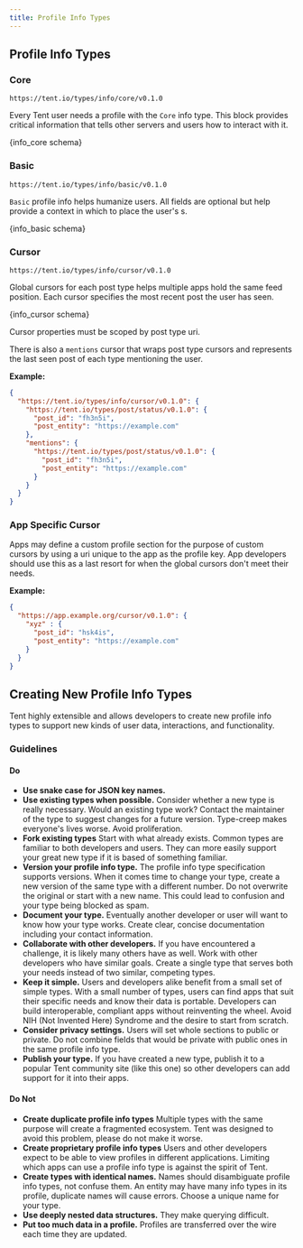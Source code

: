```yaml
---
title: Profile Info Types
---
```


## Profile Info Types

### Core

`https://tent.io/types/info/core/v0.1.0`

Every Tent user needs a profile with the `Core` info type. This block provides critical information that tells other servers and users how to interact with it.

{info_core schema}


### Basic

`https://tent.io/types/info/basic/v0.1.0`

`Basic` profile info helps humanize users. All fields are optional but help provide a context in which to place the user's s. 

{info_basic schema}

### Cursor

`https://tent.io/types/info/cursor/v0.1.0`

Global cursors for each post type helps multiple apps hold the same feed position. Each cursor specifies the most recent post the user has seen.

{info_cursor schema}

Cursor properties must be scoped by post type uri.

There is also a `mentions` cursor that wraps post type cursors and represents the last seen post of each type mentioning the user.

**Example:**

```json
{
  "https://tent.io/types/info/cursor/v0.1.0": {
    "https://tent.io/types/post/status/v0.1.0": {
      "post_id": "fh3n5i",
      "post_entity": "https://example.com"
    },
    "mentions": {
      "https://tent.io/types/post/status/v0.1.0": {
        "post_id": "fh3n5i",
        "post_entity": "https://example.com"
      }
    }
  }
}
```

### App Specific Cursor

Apps may define a custom profile section for the purpose of custom cursors by using a uri unique to the app as the profile key. App developers should use this as a last resort for when the global cursors don't meet their needs.

**Example:**

```json
{
  "https://app.example.org/cursor/v0.1.0": {
    "xyz" : {
      "post_id": "hsk4is",
      "post_entity": "https://example.com"
    }
  }
}
```

## Creating New Profile Info Types

Tent highly extensible and allows developers to create new profile info types to support new kinds of user data, interactions, and functionality.

### Guidelines
#### Do

 - **Use snake case for JSON key names.**
 - **Use existing types when possible.** Consider whether a new type is really necessary. Would an existing type work? Contact the maintainer of the type to suggest changes for a future version. Type-creep makes everyone's lives worse. Avoid proliferation.
 - **Fork existing types** Start with what already exists. Common types are familiar to both developers and users. They can more easily support your great new type if it is based of something familiar.
 - **Version your profile info type.** The profile info type specification supports versions. When it comes time to change your type, create a new version of the same type with a different number. Do not overwrite the original or start with a new name. This could lead to confusion and your type being blocked as spam. 
 - **Document your type.** Eventually another developer or user will want to know how your type works. Create clear, concise documentation including your contact information.
 - **Collaborate with other developers.** If you have encountered a challenge, it is likely many others have as well. Work with other developers who have similar goals. Create a single type that serves both your needs instead of two similar, competing types.
 - **Keep it simple.** Users and developers alike benefit from a small set of simple types. With a small number of types, users can find apps that suit their specific needs and know their data is portable. Developers can build interoperable, compliant apps without reinventing the wheel. Avoid NIH (Not Invented Here) Syndrome and the desire to start from scratch.
 - **Consider privacy settings.** Users will set whole sections to public or private. Do not combine fields that would be private with public ones in the same profile info type.
 - **Publish your type.** If you have created a new type, publish it to a popular Tent community site (like this one) so other developers can add support for it into their apps.
 
#### Do Not

 - **Create duplicate profile info types** Multiple types with the same purpose will create a fragmented ecosystem. Tent was designed to avoid this problem, please do not make it worse.
 - **Create proprietary profile info types** Users and other developers expect to be able to view profiles in different applications. Limiting which apps can use a profile info type is against the spirit of Tent.
 - **Create types with identical names.** Names should disambiguate profile info types, not confuse them. An entity may have many info types in its profile, duplicate names will cause errors. Choose a unique name for your type.
 - **Use deeply nested data structures.** They make querying difficult.
 - **Put too much data in a profile.** Profiles are transferred over the wire each time they are updated.